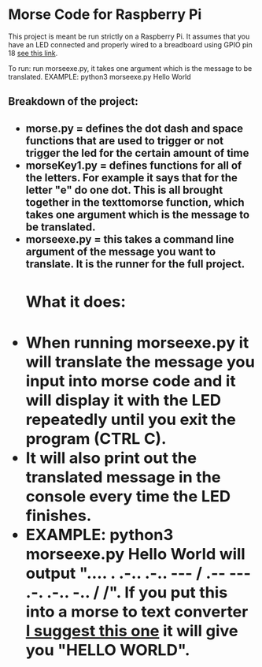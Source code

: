 <h1>Morse Code for Raspberry Pi</h1>

This project is meant be run strictly on a Raspberry Pi. It assumes that you have an LED connected and properly wired to a breadboard using GPIO pin 18 <a href="https://cdn.shopify.com/s/files/1/0176/3274/files/LEDs-BB400-1LED_bb_grande.png?6398700510979146820">see this link</a>.

To run: run morseexe.py, it takes one argument which is the message to be translated. EXAMPLE: python3 morseexe.py Hello World

<h2>Breakdown of the project:<h2>
<ul>
  <li>morse.py = defines the dot dash and space functions that are used to trigger or not trigger the led for the certain amount of time</li>
  <li>morseKey1.py = defines functions for all of the letters. For example it says that for the letter "e" do one dot. This is all brought together in the texttomorse function, which takes one argument which is the message to be translated.</li>
  <li>morseexe.py = this takes a command line argument of the message you want to translate. It is the runner for the full project.</li>

<h2>What it does:<h2>
  <li>When running morseexe.py it will translate the message you input into morse code and it will display it with the LED repeatedly until you exit the program (CTRL C).</li>
  <li>It will also print out the translated message in the console every time the LED finishes.</li>
  <li>EXAMPLE: python3 morseexe.py Hello World will output ".... . .-.. .-.. --- / .-- --- .-. .-.. -.. / /". If you put this into a morse to text converter <a href="https://morsecode.scphillips.com/translator.html">I suggest this one</a> it will give you "HELLO WORLD".</li>
